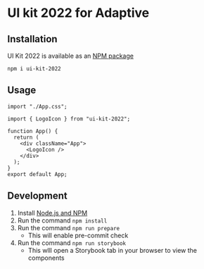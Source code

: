 # UI kit 2022 for Adaptive

## Installation

UI Kit 2022 is available as an [NPM package](https://www.npmjs.com/package/ui-kit-2022)

```
npm i ui-kit-2022
```

## Usage

```
import "./App.css";

import { LogoIcon } from "ui-kit-2022";

function App() {
  return (
    <div className="App">
      <LogoIcon />
    </div>
  );
}
export default App;
```

## Development

1. Install [Node.js and NPM](https://nodejs.org/en/download/)
2. Run the command `npm install`
3. Run the command `npm run prepare`
   - This will enable pre-commit check
4. Run the command `npm run storybook`
   - This wlll open a Storybook tab in your browser to view the components

